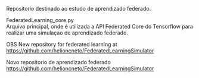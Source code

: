 Repositorio destinado ao estudo de aprendizado federado.

FederatedLearning_core.py \
Arquivo principal, onde é utilizada a API Federated Core do Tensorflow para realizar uma simulaçao de aprendizado federado.

OBS
New repository for federated learning at
https://github.com/helioncneto/FederatedLearningSimulator

Novo repositorio de aprendizado federado
https://github.com/helioncneto/FederatedLearningSimulator
